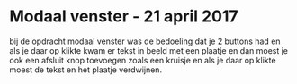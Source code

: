 # Modaal venster - 21 april 2017

bij de opdracht modaal venster was de bedoeling dat je 2 buttons had en als je daar op klikte kwam er tekst in beeld met een plaatje
en dan moest je ook een afsluit knop toevoegen zoals een kruisje en als je daar op klikte moest de tekst en het plaatje verdwijnen.
